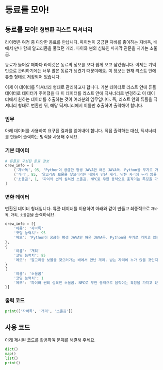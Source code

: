 # 동료를 모아!

## 동료를 모아! `형변환` `리스트` `딕셔너리`

라이캣은 여정 중 다양한 동료를 만납니다. 파이썬이 궁금한 자바를 좋아하는 자바독, 배에서 만나 함께 알고리즘을 풀었던 개리, 파이와 썬의 심복인 마지막 관문을 지키는 소울곰.

동료가 늘어갈 때마다 라이캣은 동료의 정보를 보다 쉽게 보고 싶었습니다. 이제는 기억만으로 관리하기에는 너무 많은 동료가 생겼기 때문이에요. 이 정보는 현재 리스트 안에 튜플 형태로 저장되어 있습니다.


이제 이 데이터를 딕셔너리 형태로 관리하고자 합니다. 기본 데이터로 리스트 안에 튜플 데이터로 데이터가 주어졌을 때 이 데이터를 리스트 안에 딕셔너리로 변경하고 이 데이터에서 원하는 데이터를 추출하는 것이 여러분의 임무입니다. 즉, 리스트 안의 튜플을 딕셔너리 형태로 변환한 뒤, 해당 딕셔너리에서 이름만 추출하여 출력해야 합니다.

### 임무

아래 데이터를 사용하여 요구된 결과를 얻어내야 합니다. 직접 출력하는 대신, 딕셔너리를 만들어 출력하는 방식을 사용해 주세요.

### 기본 데이터

```python
# 튜플로 구성된 동료 정보
crew_info = [
    ('자바독', 95, 'Python이 궁금한 평생 JAVA만 해온 JAVA독. Python을 무기로 가지고 있는 라이캣이 동료가 되라는 말에 호기심을 느껴 작은 시험을 냈고 라이캣이 지혜를 발휘하여 문제를 풀자 라이캣의 동료가 됨. Python으로 여러가지를 해보고자 함.'),
    ('개리', 85, '알고리즘 보물을 찾으러가는 배에서 만난 개리. 남는 자리에 누가 앉을 것인지에 대해 논의하던 중 페이지 교체 알고리즘으로 약자를 배려하는 아이디어를 낸 라이캣에 감복하여 동료가 되었음.'),
    ('소울곰', 1, '파이와 썬의 심복인 소울곰. NPC로 무한 동력으로 움직이는 특징을 가지고 있다. 성산일출봉에서 파이와 썬의 마지막 관문을 지키는 지킴이. 카페 주인으로 위장하고 있으나 단번에 NPC인 것을 알아봄.')
]
```

### 변환 데이터

변환된 데이터 형태입니다. 튜플 데이터를 이용하여 아래와 같이 만들고 최종적으로 `자바독`, `개리`, `소울곰`을 출력하세요.
```python
crew_info = [{
    '이름': '자바독'
    '코딩 능력치': 95
    '메모': 'Python이 궁금한 평생 JAVA만 해온 JAVA독. Python을 무기로 가지고 있는 라이캣이 동료가 되라는 말에 호기심을 느껴 작은 시험을 냈고 라이캣이 지혜를 발휘하여 문제를 풀자 라이캣의 동료가 됨. Python으로 여러가지를 해보고자 함.'
},
{
    '이름': '개리'
    '코딩 능력치': 85
    '메모': '알고리즘 보물을 찾으러가는 배에서 만난 개리. 남는 자리에 누가 앉을 것인지에 대해 논의하던 중 페이지 교체 알고리즘으로 약자를 배려하는 아이디어를 낸 라이캣에 감복하여 동료가 되었음.'
}
{
    '이름': '소울곰'
    '코딩 능력치': 1
    '메모': '파이와 썬의 심복인 소울곰. NPC로 무한 동력으로 움직이는 특징을 가지고 있다. 성산일출봉에서 파이와 썬의 마지막 관문을 지키는 지킴이. 카페 주인으로 위장하고 있으나 단번에 NPC인 것을 알아봄.'
}]
```

### 출력 코드
```python
print(['자바독', '개리', '소울곰'])
```

## 사용 코드
아래 제시된 코드를 활용하여 문제를 해결해 주세요.
```python
dict()
map()
list()
print()
```